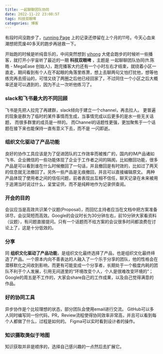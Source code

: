 ```yaml
---
title: 一起聊聊团队协同
date: 2022-11-22 23:08:57
tags: 科技双眼啤
categories: 博客
---
```

有段时间没跑步了，[running Page](https://running.ginta.top/) 上的记录还停留在上个月的11号。今天心血来潮想把荒废40多天的跑步再拯救一下。

开始跑的时候是听纯音乐的，中间突然想到 [yihong](https://twitter.com/yihong0618) 大佬会跑步的时候听一些播客，就打开小宇宙听了最近的一期 **科技双眼啤** ，主题是 一起聊聊团队协同(ft.陈皓 - MegaEase 创始人)，跑完播客大约还有一个小时左右才结束，就绕着小区一直走，期间看到有个人在不起眼的角落里练萧，想上去聊两句又怕打扰他，想等他练完再去搭讪的，可惜又绕了两圈之后他已经回家了，不过同住一个小区之后大概率还是可以遇到的，因为不止一次听他练习了。

### slack和飞书最大的不同回顾
飞书是先把人拉完了再建群，slack倾向于建立一个channel，再去拉人。
更普遍的现象是群为了临时的某件事情而生成，当事情完成以后更多的是水一些无关话题，
而很多群里的成员是一样的。
而Channel的话题性更强，更加聚焦于一个话题在接下来也能保持一直有意义下去，而不是
一闪即逝。

### 组织文化驱动了产品功能
良好的协作工具应该是为了促进团队的工作效率而被推广的，国内的IM产品诸如飞书、企业微信的一些功能体现了企业于工作者之间的隔阂，比如撤回功能，很多产品是可以看到谁在什么时候撤回了一句话，并且撤回是有时效的，比如过了两天的信息就无法撤回了。另外一些产品是无痕撤回，并且可以直接编辑原文。
两种产品体现了使用者之间的信任问题，前者表现出互相不信任，聊天记录在未来被用于追溯当时说过什么，呈堂证供，而不是纯粹地作为记录供查阅。

### 开会的目的
会议应当是高效共识某个议题(Proposal)，而回忆主持者应当在文档中把方案准备详尽，会议简短而高效。Google的会议时长为30分钟左右，前10分钟大家看资料（议题），有问题直接提问。只有一个话题而不给方案的会议很多时间都浪费在讨论上了，这是十分低效的。

### 分享
同 **组织文化驱动了产品功能**，是组织文化最终选择了产品，也是组织文化最终缔造了产品。一个原本内向不善表达的人融入了一个乐于分享的团队，他的性格会在潜移默化之间收到影响，而更有可能变成一个分享者，长期处于一个极度内耗的团队不利于个人发展，引用无间道里的“环境改变个人，个人是很难改变环境的“；Google的周五是不工作的，大家会share自己的工作成果，以及自己觉得满意的作品。

### 好的协同工具
异步协作是个比较理想的状态，部分团队会使用email进行交流。
GitHub可以多人同时编写同一份代码，PR，Review流程使得协同效率非常高，并且可以看到每个人都做了什么，过程是如何的。
Figma可以实时看到设计者的操作。

### 知识摄取类似于地图
知识获取并非是顺序的，选择自己感兴趣的一点然后去扩展它。